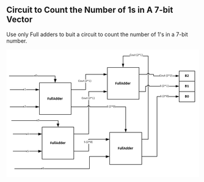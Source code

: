 ## Circuit to Count the Number of 1s in A 7-bit Vector 

Use only Full adders to buit a circuit to count the number of 1's in a 7-bit number. 

![circuit](day84_1.png)
